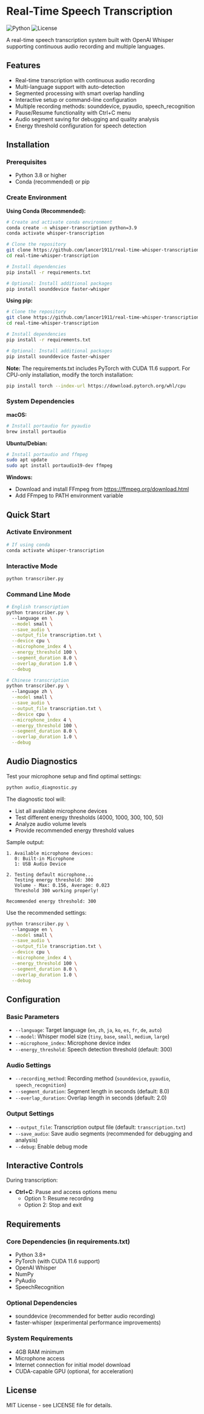 # Real-Time Speech Transcription

![Python](https://img.shields.io/badge/python-3.8+-blue.svg)
![License](https://img.shields.io/badge/license-MIT-green.svg)

A real-time speech transcription system built with OpenAI Whisper supporting continuous audio recording and multiple languages.

## Features

- Real-time transcription with continuous audio recording
- Multi-language support with auto-detection
- Segmented processing with smart overlap handling
- Interactive setup or command-line configuration
- Multiple recording methods: sounddevice, pyaudio, speech_recognition
- Pause/Resume functionality with Ctrl+C menu
- Audio segment saving for debugging and quality analysis
- Energy threshold configuration for speech detection

## Installation

### Prerequisites
- Python 3.8 or higher
- Conda (recommended) or pip

### Create Environment

**Using Conda (Recommended):**
```bash
# Create and activate conda environment
conda create -n whisper-transcription python=3.9
conda activate whisper-transcription

# Clone the repository
git clone https://github.com/lancer1911/real-time-whisper-transcription.git
cd real-time-whisper-transcription

# Install dependencies
pip install -r requirements.txt

# Optional: Install additional packages
pip install sounddevice faster-whisper
```

**Using pip:**
```bash
# Clone the repository
git clone https://github.com/lancer1911/real-time-whisper-transcription.git
cd real-time-whisper-transcription

# Install dependencies
pip install -r requirements.txt

# Optional: Install additional packages
pip install sounddevice faster-whisper
```

**Note:** The requirements.txt includes PyTorch with CUDA 11.6 support. For CPU-only installation, modify the torch installation:
```bash
pip install torch --index-url https://download.pytorch.org/whl/cpu
```

### System Dependencies

**macOS:**
```bash
# Install portaudio for pyaudio
brew install portaudio
```

**Ubuntu/Debian:**
```bash
# Install portaudio and ffmpeg
sudo apt update
sudo apt install portaudio19-dev ffmpeg
```

**Windows:**
- Download and install FFmpeg from https://ffmpeg.org/download.html
- Add FFmpeg to PATH environment variable

## Quick Start

### Activate Environment
```bash
# If using conda
conda activate whisper-transcription
```

### Interactive Mode
```bash
python transcriber.py
```

### Command Line Mode
```bash
# English transcription
python transcriber.py \                                       
  --language en \
  --model small \
  --save_audio \
  --output_file transcription.txt \
  --device cpu \
  --microphone_index 4 \
  --energy_threshold 100 \
  --segment_duration 8.0 \
  --overlap_duration 1.0 \
  --debug

# Chinese transcription
python transcriber.py \                                       
  --language zh \
  --model small \
  --save_audio \
  --output_file transcription.txt \
  --device cpu \
  --microphone_index 4 \
  --energy_threshold 100 \
  --segment_duration 8.0 \
  --overlap_duration 1.0 \
  --debug
```

## Audio Diagnostics

Test your microphone setup and find optimal settings:

```bash
python audio_diagnostic.py
```

The diagnostic tool will:
- List all available microphone devices
- Test different energy thresholds (4000, 1000, 300, 100, 50)
- Analyze audio volume levels
- Provide recommended energy threshold values

Sample output:
```
1. Available microphone devices:
   0: Built-in Microphone
   1: USB Audio Device

2. Testing default microphone...
   Testing energy threshold: 300
   Volume - Max: 0.156, Average: 0.023
   Threshold 300 working properly!

Recommended energy threshold: 300
```

Use the recommended settings:
```bash
python transcriber.py \                                       
  --language en \
  --model small \
  --save_audio \
  --output_file transcription.txt \
  --device cpu \
  --microphone_index 4 \
  --energy_threshold 100 \
  --segment_duration 8.0 \
  --overlap_duration 1.0 \
  --debug
```

## Configuration

### Basic Parameters
- `--language`: Target language (`en`, `zh`, `ja`, `ko`, `es`, `fr`, `de`, `auto`)
- `--model`: Whisper model size (`tiny`, `base`, `small`, `medium`, `large`)
- `--microphone_index`: Microphone device index
- `--energy_threshold`: Speech detection threshold (default: 300)

### Audio Settings
- `--recording_method`: Recording method (`sounddevice`, `pyaudio`, `speech_recognition`)
- `--segment_duration`: Segment length in seconds (default: 8.0)
- `--overlap_duration`: Overlap length in seconds (default: 2.0)

### Output Settings
- `--output_file`: Transcription output file (default: `transcription.txt`)
- `--save_audio`: Save audio segments (recommended for debugging and analysis)
- `--debug`: Enable debug mode

## Interactive Controls

During transcription:
- **Ctrl+C**: Pause and access options menu
  - Option 1: Resume recording
  - Option 2: Stop and exit

## Requirements

### Core Dependencies (in requirements.txt)
- Python 3.8+
- PyTorch (with CUDA 11.6 support)
- OpenAI Whisper
- NumPy
- PyAudio
- SpeechRecognition

### Optional Dependencies
- sounddevice (recommended for better audio recording)
- faster-whisper (experimental performance improvements)

### System Requirements
- 4GB RAM minimum
- Microphone access
- Internet connection for initial model download
- CUDA-capable GPU (optional, for acceleration)

## License

MIT License - see LICENSE file for details.
